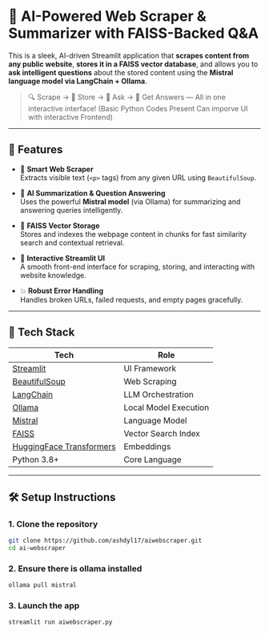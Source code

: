 # 🧠 AI-Powered Web Scraper & Summarizer with FAISS-Backed Q&A

This is a sleek, AI-driven Streamlit application that **scrapes content from any public website**, **stores it in a FAISS vector database**, and allows you to **ask intelligent questions** about the stored content using the **Mistral language model via LangChain + Ollama**.

> 🔍 Scrape → 💾 Store → 🤖 Ask → 🧠 Get Answers — All in one interactive interface! (Basic Python Codes Present Can imporve UI with interactive Frontend)

---

## 🚀 Features

- 🔎 **Smart Web Scraper**  
  Extracts visible text (`<p>` tags) from any given URL using `BeautifulSoup`.

- 🤖 **AI Summarization & Question Answering**  
  Uses the powerful **Mistral model** (via Ollama) for summarizing and answering queries intelligently.

- 💾 **FAISS Vector Storage**  
  Stores and indexes the webpage content in chunks for fast similarity search and contextual retrieval.

- 🧭 **Interactive Streamlit UI**  
  A smooth front-end interface for scraping, storing, and interacting with website knowledge.

- 💥 **Robust Error Handling**  
  Handles broken URLs, failed requests, and empty pages gracefully.

---

## 🧰 Tech Stack

| Tech | Role |
|------|------|
| [Streamlit](https://streamlit.io/) | UI Framework |
| [BeautifulSoup](https://www.crummy.com/software/BeautifulSoup/) | Web Scraping |
| [LangChain](https://www.langchain.com/) | LLM Orchestration |
| [Ollama](https://ollama.com/) | Local Model Execution |
| [Mistral](https://mistral.ai/) | Language Model |
| [FAISS](https://github.com/facebookresearch/faiss) | Vector Search Index |
| [HuggingFace Transformers](https://huggingface.co/sentence-transformers/all-MiniLM-L6-v2) | Embeddings |
| Python 3.8+ | Core Language |

---

## 🛠️ Setup Instructions

### 1. Clone the repository
```bash
git clone https://github.com/ashdyl17/aiwebscraper.git
cd ai-webscraper
```
### 2. Ensure there is ollama installed
```bash
ollama pull mistral
```
### 3. Launch the app
```bash
streamlit run aiwebscraper.py
```
